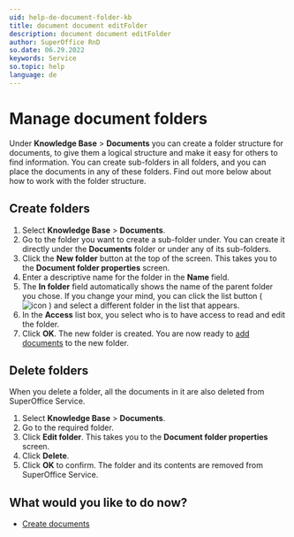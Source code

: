 ```yaml
---
uid: help-de-document-folder-kb
title: document document editFolder
description: document document editFolder
author: SuperOffice RnD
so.date: 06.29.2022
keywords: Service
so.topic: help
language: de
---
```


# Manage document folders

Under **Knowledge Base** > **Documents** you can create a folder structure for documents, to give them a logical structure and make it easy for others to find information. You can create sub-folders in all folders, and you can place the documents in any of these folders. Find out more below about how to work with the folder structure.

## Create folders

1. Select **Knowledge Base** > **Documents**.
2. Go to the folder you want to create a sub-folder under. You can create it directly under the **Documents** folder or under any of its sub-folders.
3. Click the **New folder** button at the top of the screen. This takes you to the **Document folder properties** screen.
4. Enter a descriptive name for the folder in the **Name** field.
5. The **In folder** field automatically shows the name of the parent folder you chose. If you change your mind, you can click the list button ( ![icon][img1] ) and select a different folder in the list that appears.
6. In the **Access** list box, you select who is to have access to read and edit the folder.
7. Click **OK**. The new folder is created. You are now ready to [add documents][1] to the new folder.

## Delete folders

When you delete a folder, all the documents in it are also deleted from SuperOffice Service.

1. Select **Knowledge Base** > **Documents**.
2. Go to the required folder.
3. Click **Edit folder**. This takes you to the **Document folder properties** screen.
4. Click **Delete**.
5. Click **OK** to confirm. The folder and its contents are removed from SuperOffice Service.

## What would you like to do now?

* [Create documents][1]

<!-- Referenced links -->
[1]: create.md

<!-- Referenced images -->
[img1]: ../../../../../common/icons/dropdown-arrow.png

